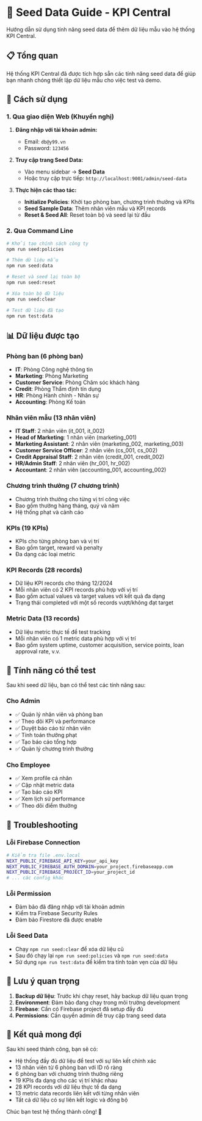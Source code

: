 # 🌱 Seed Data Guide - KPI Central

Hướng dẫn sử dụng tính năng seed data để thêm dữ liệu mẫu vào hệ thống KPI Central.

## 📋 Tổng quan

Hệ thống KPI Central đã được tích hợp sẵn các tính năng seed data để giúp bạn nhanh chóng thiết lập dữ liệu mẫu cho việc test và demo.

## 🚀 Cách sử dụng

### 1. Qua giao diện Web (Khuyến nghị)

1. **Đăng nhập với tài khoản admin:**
   - Email: `db@y99.vn`
   - Password: `123456`

2. **Truy cập trang Seed Data:**
   - Vào menu sidebar → **Seed Data**
   - Hoặc truy cập trực tiếp: `http://localhost:9001/admin/seed-data`

3. **Thực hiện các thao tác:**
   - **Initialize Policies**: Khởi tạo phòng ban, chương trình thưởng và KPIs
   - **Seed Sample Data**: Thêm nhân viên mẫu và KPI records
   - **Reset & Seed All**: Reset toàn bộ và seed lại từ đầu

### 2. Qua Command Line

```bash
# Khởi tạo chính sách công ty
npm run seed:policies

# Thêm dữ liệu mẫu
npm run seed:data

# Reset và seed lại toàn bộ
npm run seed:reset

# Xóa toàn bộ dữ liệu
npm run seed:clear

# Test dữ liệu đã tạo
npm run test:data
```

## 📊 Dữ liệu được tạo

### Phòng ban (6 phòng ban)
- **IT**: Phòng Công nghệ thông tin
- **Marketing**: Phòng Marketing  
- **Customer Service**: Phòng Chăm sóc khách hàng
- **Credit**: Phòng Thẩm định tín dụng
- **HR**: Phòng Hành chính - Nhân sự
- **Accounting**: Phòng Kế toán

### Nhân viên mẫu (13 nhân viên)
- **IT Staff**: 2 nhân viên (it_001, it_002)
- **Head of Marketing**: 1 nhân viên (marketing_001)
- **Marketing Assistant**: 2 nhân viên (marketing_002, marketing_003)
- **Customer Service Officer**: 2 nhân viên (cs_001, cs_002)
- **Credit Appraisal Staff**: 2 nhân viên (credit_001, credit_002)
- **HR/Admin Staff**: 2 nhân viên (hr_001, hr_002)
- **Accountant**: 2 nhân viên (accounting_001, accounting_002)

### Chương trình thưởng (7 chương trình)
- Chương trình thưởng cho từng vị trí công việc
- Bao gồm thưởng hàng tháng, quý và năm
- Hệ thống phạt và cảnh cáo

### KPIs (19 KPIs)
- KPIs cho từng phòng ban và vị trí
- Bao gồm target, reward và penalty
- Đa dạng các loại metric

### KPI Records (28 records)
- Dữ liệu KPI records cho tháng 12/2024
- Mỗi nhân viên có 2 KPI records phù hợp với vị trí
- Bao gồm actual values và target values với kết quả đa dạng
- Trạng thái completed với một số records vượt/không đạt target

### Metric Data (13 records)
- Dữ liệu metric thực tế để test tracking
- Mỗi nhân viên có 1 metric data phù hợp với vị trí
- Bao gồm system uptime, customer acquisition, service points, loan approval rate, v.v.

## 🎯 Tính năng có thể test

Sau khi seed dữ liệu, bạn có thể test các tính năng sau:

### Cho Admin
- ✅ Quản lý nhân viên và phòng ban
- ✅ Theo dõi KPI và performance
- ✅ Duyệt báo cáo từ nhân viên
- ✅ Tính toán thưởng phạt
- ✅ Tạo báo cáo tổng hợp
- ✅ Quản lý chương trình thưởng

### Cho Employee
- ✅ Xem profile cá nhân
- ✅ Cập nhật metric data
- ✅ Tạo báo cáo KPI
- ✅ Xem lịch sử performance
- ✅ Theo dõi điểm thưởng

## 🔧 Troubleshooting

### Lỗi Firebase Connection
```bash
# Kiểm tra file .env.local
NEXT_PUBLIC_FIREBASE_API_KEY=your_api_key
NEXT_PUBLIC_FIREBASE_AUTH_DOMAIN=your_project.firebaseapp.com
NEXT_PUBLIC_FIREBASE_PROJECT_ID=your_project_id
# ... các config khác
```

### Lỗi Permission
- Đảm bảo đã đăng nhập với tài khoản admin
- Kiểm tra Firebase Security Rules
- Đảm bảo Firestore đã được enable

### Lỗi Seed Data
- Chạy `npm run seed:clear` để xóa dữ liệu cũ
- Sau đó chạy lại `npm run seed:policies` và `npm run seed:data`
- Sử dụng `npm run test:data` để kiểm tra tính toàn vẹn của dữ liệu

## 📝 Lưu ý quan trọng

1. **Backup dữ liệu**: Trước khi chạy reset, hãy backup dữ liệu quan trọng
2. **Environment**: Đảm bảo đang chạy trong môi trường development
3. **Firebase**: Cần có Firebase project đã setup đầy đủ
4. **Permissions**: Cần quyền admin để truy cập trang seed data

## 🎉 Kết quả mong đợi

Sau khi seed thành công, bạn sẽ có:
- Hệ thống đầy đủ dữ liệu để test với sự liên kết chính xác
- 13 nhân viên từ 6 phòng ban với ID rõ ràng
- 6 phòng ban với chương trình thưởng riêng
- 19 KPIs đa dạng cho các vị trí khác nhau
- 28 KPI records với dữ liệu thực tế đa dạng
- 13 metric data records liên kết với từng nhân viên
- Tất cả dữ liệu có sự liên kết logic và đồng bộ

Chúc bạn test hệ thống thành công! 🚀
